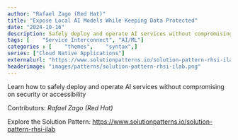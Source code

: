 ```yaml
---
author: "Rafael Zago (Red Hat)"
title: "Expose Local AI Models While Keeping Data Protected"
date: "2024-10-16"
description: Safely deploy and operate AI services without compromising on security or accessibility
tags: [    "Service Interconnect", "AI/ML"]
categories : [    "themes",    "syntax",]
series: ["Cloud Native Applications"]
externalurl: "https://www.solutionpatterns.io/solution-pattern-rhsi-ilab"
headerimage: "images/patterns/solution-pattern-rhsi-ilab.png"
---
```


Learn how to safely deploy and operate AI services without compromising on security or accessibility


<!--more-->



Contributors: _Rafael Zago (Red Hat)_

Explore the Solution Pattern: https://www.solutionpatterns.io/solution-pattern-rhsi-ilab
